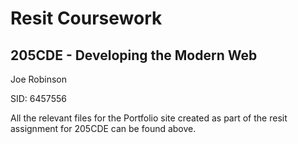 <h1> Resit Coursework </h1>

<h2> 205CDE - Developing the Modern Web</h2>

Joe Robinson 

SID: 6457556


All the relevant files for the Portfolio site created as part of the resit assignment for 205CDE can be found above. 
